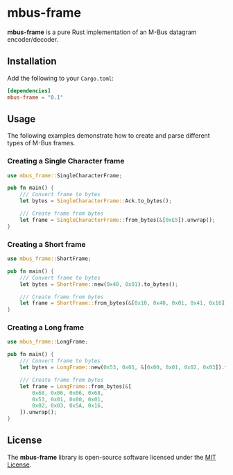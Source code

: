 # mbus-frame

**mbus-frame** is a pure Rust implementation of an M-Bus datagram encoder/decoder.

## Installation

Add the following to your `Cargo.toml`:

```toml
[dependencies]
mbus-frame = "0.1"
```

## Usage

The following examples demonstrate how to create and parse different types of 
M-Bus frames.

### Creating a Single Character frame

```rust
use mbus_frame::SingleCharacterFrame;

pub fn main() {
    /// Convert frame to bytes
    let bytes = SingleCharacterFrame::Ack.to_bytes();

    /// Create frame from bytes
    let frame = SingleCharacterFrame::from_bytes(&[0xE5]).unwrap();
}
```

### Creating a Short frame

```rust
use mbus_frame::ShortFrame;

pub fn main() {
    /// Convert frame to bytes
    let bytes = ShortFrame::new(0x40, 0x01).to_bytes();

    /// Create frame from bytes
    let frame = ShortFrame::from_bytes(&[0x10, 0x40, 0x01, 0x41, 0x16]).unwrap();
}
```

### Creating a Long frame

```rust
use mbus_frame::LongFrame;

pub fn main() {
    /// Convert frame to bytes
    let bytes = LongFrame::new(0x53, 0x01, &[0x00, 0x01, 0x02, 0x03]).to_bytes();

    /// Create frame from bytes
    let frame = LongFrame::from_bytes(&[
        0x68, 0x06, 0x06, 0x68,
        0x53, 0x01, 0x00, 0x01,
        0x02, 0x03, 0x5A, 0x16,
    ]).unwrap();
}
```

## License

The **mbus-frame** library is open-source software licensed under the [MIT License](LICENSE).
